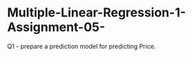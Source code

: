 # Multiple-Linear-Regression-1-Assignment-05-
Q1 - prepare a prediction model for predicting Price.
